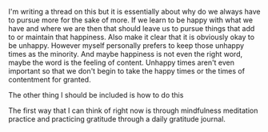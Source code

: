 
I'm writing a thread on this but it is essentially about why do we always have to pursue more for the sake of more. If we learn to be happy with what we have and where we are then that should leave us to pursue things that add to or maintain that happiness. Also make it clear that it is obviously okay to be unhappy. However myself personally prefers to keep those unhappy times as the minority. And maybe happiness is not even the right word, maybe the word is the feeling of content. Unhappy times aren't even important so that we don't begin to take the happy times or the times of contentment for granted.

The other thing I should be included is how to do this

The first way that I can think of right now is through mindfulness meditation practice and practicing gratitude through a daily gratitude journal.
